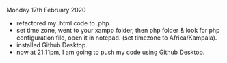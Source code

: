 Monday 17th February 2020
- refactored my .html code to .php.
- set time zone, went to your xampp folder, then php folder & look for php configuration file, open it in notepad. (set timezone to Africa/Kampala).
- installed Github Desktop.
- now at 21:11pm, I am going to push my code using Github Desktop. 